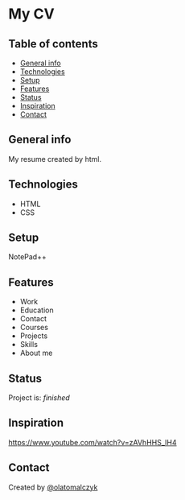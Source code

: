 # My CV

## Table of contents
* [General info](#general-info)
* [Technologies](#technologies)
* [Setup](#setup)
* [Features](#features)
* [Status](#status)
* [Inspiration](#inspiration)
* [Contact](#contact)

## General info
My resume created by html.


## Technologies
* HTML
* CSS

## Setup
NotePad++

## Features
* Work
* Education
* Contact
* Courses
* Projects
* Skills
* About me

## Status
Project is:  _finished_

## Inspiration
https://www.youtube.com/watch?v=zAVhHHS_IH4

## Contact
Created by [@olatomalczyk](https://github.com/olatomalczyk)